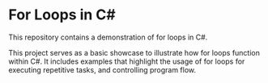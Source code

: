 # For Loops in C#

This repository contains a demonstration of for loops in C#.

This project serves as a basic showcase to illustrate how for loops function within C#. It includes examples that highlight the usage of for loops for executing repetitive tasks, and controlling program flow.
